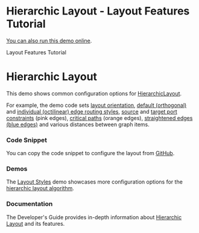 <!--
 //////////////////////////////////////////////////////////////////////////////
 // @license
 // This file is part of yFiles for HTML 2.5.0.3.
 // Use is subject to license terms.
 //
 // Copyright (c) 2000-2023 by yWorks GmbH, Vor dem Kreuzberg 28,
 // 72070 Tuebingen, Germany. All rights reserved.
 //
 //////////////////////////////////////////////////////////////////////////////
-->
# Hierarchic Layout - Layout Features Tutorial

[You can also run this demo online](https://live.yworks.com/demos/04-tutorial-layout-features/hierarchic/index.html).

Layout Features Tutorial

# Hierarchic Layout

This demo shows common configuration options for [HierarchicLayout](https://docs.yworks.com/yfileshtml/#/api/HierarchicLayout).

For example, the demo code sets [layout orientation](https://docs.yworks.com/yfileshtml/#/api/HierarchicLayout#layoutOrientation), [default (orthogonal)](https://docs.yworks.com/yfileshtml/#/api/HierarchicLayout#edgeLayoutDescriptor) and [individual (octilinear) edge routing styles](https://docs.yworks.com/yfileshtml/#/api/HierarchicLayoutData#edgeLayoutDescriptors), [source](https://docs.yworks.com/yfileshtml/#/api/HierarchicLayoutData#sourcePortConstraints) and [target port constraints](https://docs.yworks.com/yfileshtml/#/api/HierarchicLayoutData#targetPortConstraints) (pink edges), [critical paths](https://docs.yworks.com/yfileshtml/#/api/HierarchicLayoutData#criticalEdgePriorities) (orange edges), [straightened edges (blue edges)](https://docs.yworks.com/yfileshtml/#/api/SimplexNodePlacer#straightenEdges) and various distances between graph items.

### Code Snippet

You can copy the code snippet to configure the layout from [GitHub](https://github.com/yWorks/yfiles-for-html-demos/blob/master/demos/04-tutorial-layout-features/hierarchic/Hierarchic.ts).

### Demos

The [Layout Styles](../../layout/layoutstyles/index.html) demo showcases more configuration options for the [hierarchic layout algorithm](https://docs.yworks.com/yfileshtml/#/api/HierarchicLayout).

### Documentation

The Developer's Guide provides in-depth information about [Hierarchic Layout](https://docs.yworks.com/yfileshtml/#/dguide/hierarchical_layout) and its features.
